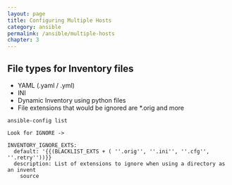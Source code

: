 ```yaml
---
layout: page
title: Configuring Multiple Hosts
category: ansible
permalink: /ansible/multiple-hosts
chapter: 3
---
```


## File types for Inventory files
* YAML (.yaml / .yml)
* INI
* Dynamic Inventory using python files
* File extensions that would be ignored are *.orig and more

```
ansible-config list

Look for IGNORE ->

INVENTORY_IGNORE_EXTS:
  default: '{{(BLACKLIST_EXTS + ( ''.orig'', ''.ini'', ''.cfg'', ''.retry''))}}
  description: List of extensions to ignore when using a directory as an invent
    source
```